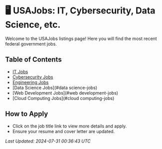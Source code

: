 
# 🖥️ USAJobs: IT, Cybersecurity, Data Science, etc.

Welcome to the USAJobs listings page! Here you will find the most recent federal government jobs.

## Table of Contents
- [IT Jobs](#it-jobs)
- [Cybersecurity Jobs](#cybersecurity-jobs)
- [Engineering Jobs](#engineering-jobs)
- [Data Science Jobs](#data science-jobs)
- [Web Development Jobs](#web development-jobs)
- [Cloud Computing Jobs](#cloud computing-jobs)


## How to Apply
- Click on the job title link to view more details and apply.
- Ensure your resume and cover letter are updated.

*Last Updated: 2024-07-31 00:36:43 UTC*

